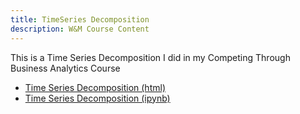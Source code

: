 ```yaml
---
title: TimeSeries Decomposition
description: W&M Course Content
---
```


This is a Time Series Decomposition I did in my Competing Through Business Analytics Course
- [Time Series Decomposition (html)](TimeSeriesDecompAssignment.html)
- [Time Series Decomposition (ipynb)](TimeSeriesDecompAssignment.ipynb)

